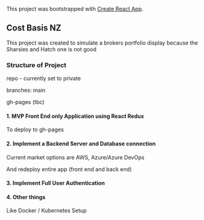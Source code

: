 This project was bootstrapped with [Create React App](https://github.com/facebook/create-react-app).

## Cost Basis NZ

This project was created to simulate a brokers portfolio display because the Sharsies and Hatch one is not good

### Structure of Project
repo - currently set to private

branches:
main

gh-pages (tbc)

#### 1. MVP Front End only Application using React Redux
To deploy to gh-pages

#### 2. Implement a Backend Server and Database connection
Current market options are AWS, Azure/Azure DevOps

And redeploy entire app (front end and back end)

#### 3. Implement Full User Authentication

#### 4. Other things
Like Docker / Kubernetes Setup